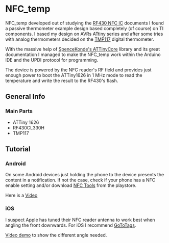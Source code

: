 # NFC_temp

NFC_temp developed out of studying the [RF430 NFC IC](https://www.ti.com/product/RF430CL330H) documents I found a passive thermometer example design based completely (of course) on TI components. I based my design on AVRs ATtiny series and after some tries with analog thermometers decided on the [TMP117](https://www.ti.com/product/TMP117) digital thermometer.

With the massive help of [SpenceKonde's ATTinyCore](https://github.com/SpenceKonde/ATTinyCore) library and its great documentation I managed to make the NFC_temp work within the Arduino IDE and the UPDI protocol for programming.

The device is powered by the NFC reader's RF field and provides just enough power to boot the ATTiny1626 in 1 MHz mode to read the temperature and write the result to the RF430's flash.

## General Info

### Main Parts

- ATTiny 1626
- RF430CL330H
- TMP117

## Tutorial

### Android

On some Android devices just holding the phone to the device presents the content in a notification. If not the case, check if your phone has a NFC enable setting and/or download [NFC Tools](https://play.google.com/store/apps/details?id=com.wakdev.wdnfc) from the playstore.

Here is a [Video](https://vimeo.com/928739952)

### iOS

I suspect Apple has tuned their NFC reader antenna to work best when angling the front downwards.
For iOS I recommend [GoToTags](https://apps.apple.com/us/app/gototags/id1271508009).

[Video demo](https://vimeo.com/928731813) to show the different angle needed.
